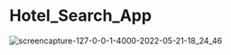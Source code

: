 # Hotel_Search_App

![screencapture-127-0-0-1-4000-2022-05-21-18_24_46](https://user-images.githubusercontent.com/58651025/169652662-a63e999f-9dcc-4cb9-9777-6ac351890e84.png)
